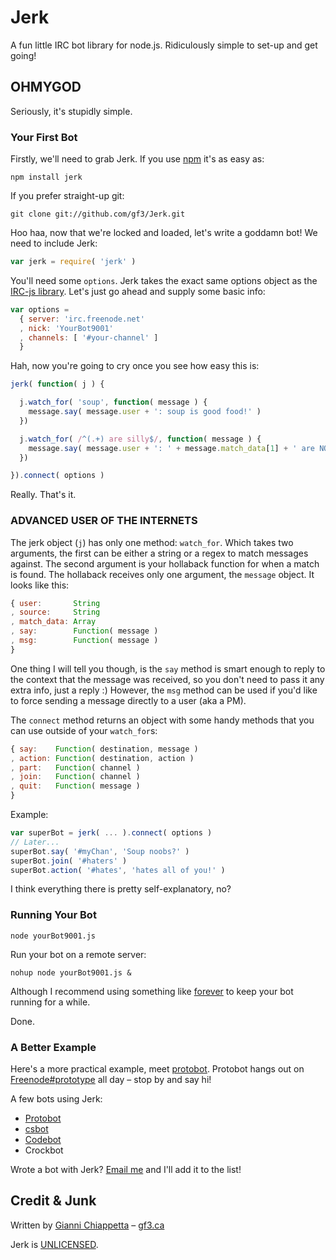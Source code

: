 # Jerk

A fun little IRC bot library for node.js. Ridiculously simple to set-up and get going!

## OHMYGOD

Seriously, it's stupidly simple.

### Your First Bot

Firstly, we'll need to grab Jerk. If you use [npm](http://npmjs.org/) it's as easy as:

    npm install jerk

If you prefer straight-up git:

    git clone git://github.com/gf3/Jerk.git

Hoo haa, now that we're locked and loaded, let's write a goddamn bot! We need to include Jerk:

```javascript
var jerk = require( 'jerk' )
```

You'll need some `options`. Jerk takes the exact same options object as the [IRC-js library](https://github.com/gf3/IRC-js/). Let's just go ahead and supply some basic info:

```javascript
var options =
  { server: 'irc.freenode.net'
  , nick: 'YourBot9001'
  , channels: [ '#your-channel' ]
  }
```

Hah, now you're going to cry once you see how easy this is:

```javascript
jerk( function( j ) {

  j.watch_for( 'soup', function( message ) {
    message.say( message.user + ': soup is good food!' )
  })

  j.watch_for( /^(.+) are silly$/, function( message ) {
    message.say( message.user + ': ' + message.match_data[1] + ' are NOT SILLY. Don\'t joke!' )
  })

}).connect( options )
```

Really. That's it.

### ADVANCED USER OF THE INTERNETS

The jerk object (`j`) has only one method: `watch_for`. Which takes two arguments, the first can be either a string or a regex to match messages against. The second argument is your hollaback function for when a match is found. The hollaback receives only one argument, the `message` object. It looks like this:

```javascript
{ user:       String
, source:     String
, match_data: Array
, say:        Function( message )
, msg:        Function( message )
}
```

One thing I will tell you though, is the `say` method is smart enough to reply to the context that the message was received, so you don't need to pass it any extra info, just a reply :) However, the `msg` method can be used if you'd like to force sending a message directly to a user (aka a PM).

The `connect` method returns an object with some handy methods that you can use outside of your `watch_for`s:

```javascript
{ say:    Function( destination, message )
, action: Function( destination, action )
, part:   Function( channel )
, join:   Function( channel )
, quit:   Function( message )
}
```

Example:

```javascript
var superBot = jerk( ... ).connect( options )
// Later...
superBot.say( '#myChan', 'Soup noobs?' )
superBot.join( '#haters' )
superBot.action( '#hates', 'hates all of you!' )
```

I think everything there is pretty self-explanatory, no? 

### Running Your Bot

    node yourBot9001.js

Run your bot on a remote server:

    nohup node yourBot9001.js &

Although I recommend using something like [forever](https://github.com/indexzero/forever) to keep your bot running for a while.

Done.

### A Better Example

Here's a more practical example, meet [protobot](https://github.com/gf3/protobot/blob/master/protobot.js). Protobot hangs out on [Freenode#prototype](irc://irc.freenode.net/prototype) all day &ndash; stop by and say hi!

A few bots using Jerk:

* [Protobot](https://github.com/gf3/protobot)
* [csbot](https://github.com/rdrake/csbot)
* [Codebot](https://github.com/BHSPitMonkey/Codebot)
* Crockbot

Wrote a bot with Jerk? [Email me](mailto:gianni@runlevel6.org) and I'll add it to the list!

## Credit & Junk

Written by [Gianni Chiappetta](https://github.com/gf3) &ndash; [gf3.ca](http://gf3.ca)

Jerk is [UNLICENSED](http://unlicense.org/).

